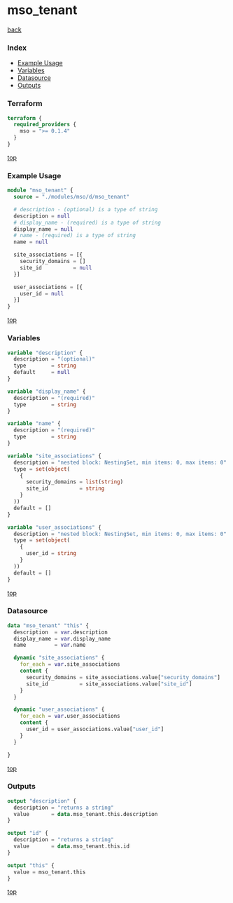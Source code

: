 # mso_tenant

[back](../mso.md)

### Index

- [Example Usage](#example-usage)
- [Variables](#variables)
- [Datasource](#datasource)
- [Outputs](#outputs)

### Terraform

```terraform
terraform {
  required_providers {
    mso = ">= 0.1.4"
  }
}
```

[top](#index)

### Example Usage

```terraform
module "mso_tenant" {
  source = "./modules/mso/d/mso_tenant"

  # description - (optional) is a type of string
  description = null
  # display_name - (required) is a type of string
  display_name = null
  # name - (required) is a type of string
  name = null

  site_associations = [{
    security_domains = []
    site_id          = null
  }]

  user_associations = [{
    user_id = null
  }]
}
```

[top](#index)

### Variables

```terraform
variable "description" {
  description = "(optional)"
  type        = string
  default     = null
}

variable "display_name" {
  description = "(required)"
  type        = string
}

variable "name" {
  description = "(required)"
  type        = string
}

variable "site_associations" {
  description = "nested block: NestingSet, min items: 0, max items: 0"
  type = set(object(
    {
      security_domains = list(string)
      site_id          = string
    }
  ))
  default = []
}

variable "user_associations" {
  description = "nested block: NestingSet, min items: 0, max items: 0"
  type = set(object(
    {
      user_id = string
    }
  ))
  default = []
}
```

[top](#index)

### Datasource

```terraform
data "mso_tenant" "this" {
  description  = var.description
  display_name = var.display_name
  name         = var.name

  dynamic "site_associations" {
    for_each = var.site_associations
    content {
      security_domains = site_associations.value["security_domains"]
      site_id          = site_associations.value["site_id"]
    }
  }

  dynamic "user_associations" {
    for_each = var.user_associations
    content {
      user_id = user_associations.value["user_id"]
    }
  }

}
```

[top](#index)

### Outputs

```terraform
output "description" {
  description = "returns a string"
  value       = data.mso_tenant.this.description
}

output "id" {
  description = "returns a string"
  value       = data.mso_tenant.this.id
}

output "this" {
  value = mso_tenant.this
}
```

[top](#index)